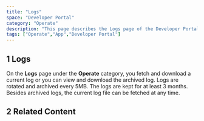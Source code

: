 ```yaml
---
title: "Logs"
space: "Developer Portal"
category: "Operate"
description: "This page describes the Logs page of the Developer Portal."
tags: ["Operate","App","Developer Portal"]
---
```


## 1 Logs

On the **Logs** page under the **Operate** category, you fetch and download a current log or you can view and download the archived log. Logs are rotated and archived every 5MB. The logs are kept for at least 3 months. Besides archived logs, the current log file can be fetched at any time.

## 2 Related Content